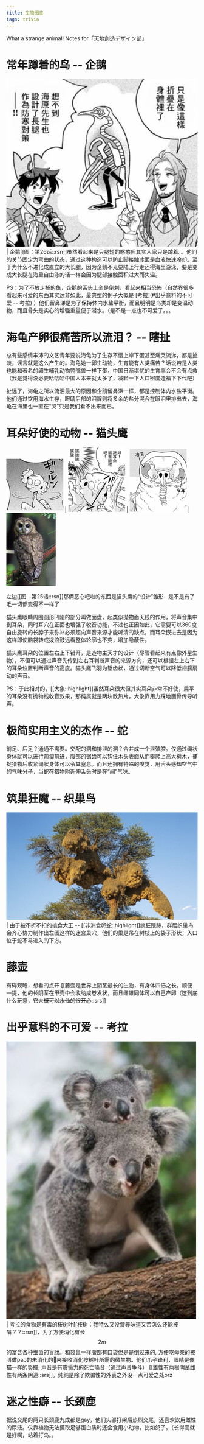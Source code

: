 ```yaml
---
title: 生物图鉴
tags: trivia
---
```


What a strange animal! Notes for「天地創造デザイン部」

# 常年蹲着的鸟 -- 企鹅

![penguin](../assets/inserts/230302penguin.png) | 企鹅[[图：第26话::rsn]]虽然看起来是只腿短的憨憨但其实人家只是蹲着。。他们的关节固定为弯曲的状态，通过这种构造可以防止脚接触冰面是血液快速冷却。至于为什么不进化成直立的大长腿，因为企鹅不光要陆上行走还得海里游泳，要是变成大长腿在海里自由泳的话一样会因为腿部接触面积过大而失温。

 PS：为了不放走捕的鱼，企鹅的舌头上全是倒刺，看起来相当恐怖（自然界很多看起来可爱的东西其实远非如此，最典型的例子大概是 [考拉](#出乎意料的不可爱 -- 考拉) ）他们留鼻涕是为了保持体内水盐平衡，而且明明是鸟类却是变温动物，而且骨头是实心的增强重量便于潜水。（是不是一点也不可爱了。。。

# 海龟产卵很痛苦所以流泪？ -- 瞎扯

总有些感情丰沛的文艺青年要说海龟为了生存不惜上岸下蛋甚至痛哭流涕，都是扯淡，谣言就是这么产生的。海龟她一卵生动物，生育能有人类痛苦？话说若是人类也能和著名的卵生哺乳动物鸭嘴兽一样下蛋，中国日渐堪忧的生育率会不会有点救（我是觉得没必要哈哈哈中国人本来就太多了，减轻一下人口密度造福下下代吧）

扯远了，海龟之所以流泪最大的原因和企鹅留鼻涕一样，都是控制体内水盐平衡。他们通过饮用海水生存，眼睛后部的泪腺则将多余的盐分混合在眼泪里排出去，海龟在海里也一直在“哭”只是我们看不出来而已。

# 耳朵好使的动物 -- 猫头鹰


 <img src="../assets/inserts/230302owl0.png" width="150"> |  <img src="../assets/inserts/230302owl1.png"  width="150"> |  <img src="../assets/inserts/230302owl2.png"  width="150">  |   <img src="../assets/inserts/230302owl3.jpeg" width="130">

 左边[[图：第25话::rsn]]那俩恶心吧啦的东西是猫头鹰的“设计”雏形...是不是有了毛一切都变得不一样了

猫头鹰眼睛周围圆形凹陷的部分叫做面盘，起类似抛物面天线的作用，将声音集中到耳朵，同时耳穴在正面也增强了收音功能，不过也正因如此，它需要可以360度自由旋转的长脖子来弥补必须超向声音来源才能听清的缺点，而耳朵嵌进去是因为这样即使脑袋转成拨浪鼓远看整体轮廓也不变，增加隐蔽性。

猫头鹰耳朵的位置左右上下错开，是造物主天才的设计（尽管看起来有点像外星生物），不但可以通过声音先传到左右耳判断声音的来源方向，还可以根据左上右下的耳朵位置判断声音的高度。猫头鹰飞羽为锯齿状，通过切断空气可以降低翅膀扇动的声音。

PS：于此相对的，[[大象::highlight]]虽然耳朵很大但其实耳朵非常不好使，扁平的耳朵没有抛物线收音效果，那纯属就是两块散热片，大象靠用力踩地面骨传导听声。

# 极简实用主义的杰作 -- 蛇

前足、后足？通通不需要。交配的洞和排泄的洞？合并成一个泄殖腔。仅通过绳状身体就可以进行匍匐前进，腹部的锯齿可以钩住木头表面从而攀爬上高大树木，捕捉猎物后收紧绳状身体可以令其窒息。而且还拥有特殊的嗅觉，用舌头感知空气中的气味分子，当蛇在猎物附近伸舌头时是在“闻”气味。

# 筑巢狂魔 -- 织巢鸟

![netbird](../assets/inserts/230302netbird.jpg) | 由于被不折不扣的挑食大王 -- [[非洲食卵蛇::highlight]]疯狂跟踪，群居织巢鸟会齐心协力制作出左图这样的迷宫巢穴，他们的巢是吊在树枝上的袋子形状，入口位于蛇不易进入的下方。

# 藤壶
有碍观瞻，想看的点开
[[藤壶是世界上阴茎最长的生物，有身体四倍之长。顺便一提，他的长阴茎在甲壳中会收纳成卷发状，而且雌雄同体可以自己产卵（这到底什么玩意，~~它大概可以水仙的很开心~~::srs]]

# 出乎意料的不可爱 -- 考拉

 <img src="../assets/inserts/230302kaola.jpg" width="500"> | 考拉的食物是有毒的桉树叶[[桉树：我特么又没营养味道又苦怎么还能被啃？？::rsn]]，为了方便消化有长$$2m$$的富含各种细菌的盲肠。和袋鼠一样腹部有口袋但是是倒过来的, 方便吃母亲的被叫做pap的未消化的💩来接收消化桉树叶所需的微生物。他们爪子锋利，眼睛是像猫一样的竖瞳, 声音是有震慑力的死亡嗓音（通过声音争斗） [[雄性有两根阴茎雌性有两条阴道::srs]]。纯纯是除了欺骗性的外表之外没一点可爱之处orz

# 迷之性癖 -- 长颈鹿

据说交尾的两只长颈鹿九成都是gay，他们头部打架后热烈交尾，还喜欢饮用雌性的尿液。仅靠植物无法摄取足够蛋白质时还会食用小动物，比如鸽子。（长得高就是好啊，站着打鸟。。

